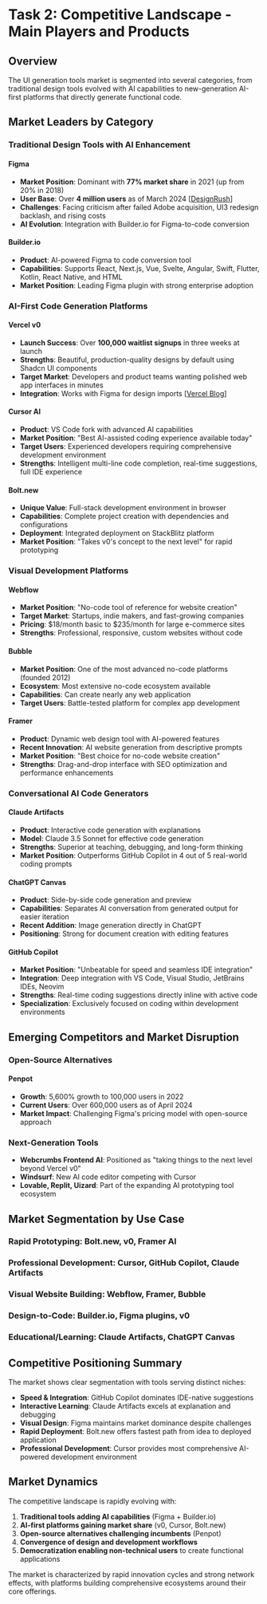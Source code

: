 # Task 2: Competitive Landscape - Main Players and Products

## Overview
The UI generation tools market is segmented into several categories, from traditional design tools evolved with AI capabilities to new-generation AI-first platforms that directly generate functional code.

## Market Leaders by Category

### Traditional Design Tools with AI Enhancement

#### **Figma**
- **Market Position**: Dominant with **77% market share** in 2021 (up from 20% in 2018)
- **User Base**: Over **4 million users** as of March 2024 [[DesignRush](https://www.designrush.com/best-designs/websites/trends/figma-competitors)]
- **Challenges**: Facing criticism after failed Adobe acquisition, UI3 redesign backlash, and rising costs
- **AI Evolution**: Integration with Builder.io for Figma-to-code conversion

#### **Builder.io**
- **Product**: AI-powered Figma to code conversion tool
- **Capabilities**: Supports React, Next.js, Vue, Svelte, Angular, Swift, Flutter, Kotlin, React Native, and HTML
- **Market Position**: Leading Figma plugin with strong enterprise adoption

### AI-First Code Generation Platforms

#### **Vercel v0**
- **Launch Success**: Over **100,000 waitlist signups** in three weeks at launch
- **Strengths**: Beautiful, production-quality designs by default using Shadcn UI components
- **Target Market**: Developers and product teams wanting polished web app interfaces in minutes
- **Integration**: Works with Figma for design imports [[Vercel Blog](https://vercel.com/blog/working-with-figma-and-custom-design-systems-in-v0)]

#### **Cursor AI**
- **Product**: VS Code fork with advanced AI capabilities
- **Market Position**: "Best AI-assisted coding experience available today"
- **Target Users**: Experienced developers requiring comprehensive development environment
- **Strengths**: Intelligent multi-line code completion, real-time suggestions, full IDE experience

#### **Bolt.new**
- **Unique Value**: Full-stack development environment in browser
- **Capabilities**: Complete project creation with dependencies and configurations
- **Deployment**: Integrated deployment on StackBlitz platform
- **Market Position**: "Takes v0's concept to the next level" for rapid prototyping

### Visual Development Platforms

#### **Webflow**
- **Market Position**: "No-code tool of reference for website creation"
- **Target Market**: Startups, indie makers, and fast-growing companies
- **Pricing**: $18/month basic to $235/month for large e-commerce sites
- **Strengths**: Professional, responsive, custom websites without code

#### **Bubble**
- **Market Position**: One of the most advanced no-code platforms (founded 2012)
- **Ecosystem**: Most extensive no-code ecosystem available
- **Capabilities**: Can create nearly any web application
- **Target Users**: Battle-tested platform for complex app development

#### **Framer**
- **Product**: Dynamic web design tool with AI-powered features
- **Recent Innovation**: AI website generation from descriptive prompts
- **Market Position**: "Best choice for no-code website creation"
- **Strengths**: Drag-and-drop interface with SEO optimization and performance enhancements

### Conversational AI Code Generators

#### **Claude Artifacts**
- **Product**: Interactive code generation with explanations
- **Model**: Claude 3.5 Sonnet for effective code generation
- **Strengths**: Superior at teaching, debugging, and long-form thinking
- **Market Position**: Outperforms GitHub Copilot in 4 out of 5 real-world coding prompts

#### **ChatGPT Canvas**
- **Product**: Side-by-side code generation and preview
- **Capabilities**: Separates AI conversation from generated output for easier iteration
- **Recent Addition**: Image generation directly in ChatGPT
- **Positioning**: Strong for document creation with editing features

#### **GitHub Copilot**
- **Market Position**: "Unbeatable for speed and seamless IDE integration"
- **Integration**: Deep integration with VS Code, Visual Studio, JetBrains IDEs, Neovim
- **Strengths**: Real-time coding suggestions directly inline with active code
- **Specialization**: Exclusively focused on coding within development environments

## Emerging Competitors and Market Disruption

### Open-Source Alternatives
#### **Penpot**
- **Growth**: 5,600% growth to 100,000 users in 2022
- **Current Users**: Over 600,000 users as of April 2024
- **Market Impact**: Challenging Figma's pricing model with open-source approach

### Next-Generation Tools
- **Webcrumbs Frontend AI**: Positioned as "taking things to the next level beyond Vercel v0"
- **Windsurf**: New AI code editor competing with Cursor
- **Lovable, Replit, Uizard**: Part of the expanding AI prototyping tool ecosystem

## Market Segmentation by Use Case

### **Rapid Prototyping**: Bolt.new, v0, Framer AI
### **Professional Development**: Cursor, GitHub Copilot, Claude Artifacts  
### **Visual Website Building**: Webflow, Framer, Bubble
### **Design-to-Code**: Builder.io, Figma plugins, v0
### **Educational/Learning**: Claude Artifacts, ChatGPT Canvas

## Competitive Positioning Summary

The market shows clear segmentation with tools serving distinct niches:
- **Speed & Integration**: GitHub Copilot dominates IDE-native suggestions
- **Interactive Learning**: Claude Artifacts excels at explanation and debugging
- **Visual Design**: Figma maintains market dominance despite challenges
- **Rapid Deployment**: Bolt.new offers fastest path from idea to deployed application
- **Professional Development**: Cursor provides most comprehensive AI-powered development environment

## Market Dynamics

The competitive landscape is rapidly evolving with:
1. **Traditional tools adding AI capabilities** (Figma + Builder.io)
2. **AI-first platforms gaining market share** (v0, Cursor, Bolt.new)
3. **Open-source alternatives challenging incumbents** (Penpot)
4. **Convergence of design and development workflows**
5. **Democratization enabling non-technical users** to create functional applications

The market is characterized by rapid innovation cycles and strong network effects, with platforms building comprehensive ecosystems around their core offerings.